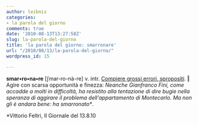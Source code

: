 ```yaml
---
author: leibniz
categories:
- la parola del giorno
comments: true
date: '2010-08-13T13:27:58Z'
slug: la-parola-del-giorno
title: 'la parola del giorno: smarronare'
url: "/2010/08/13/la-parola-del-giorno/"
wordpress_id: 15

---
```

**smar•ro•na•re**
[ʃmar-ro-nà-re] v. intr.
[ Compiere grossi errori, spropositi](https://dizionari.hoepli.it/Dizionario_Italiano/parola/smarronare.aspx?idD=1&Query=smarronare&lettera=S). ‖ Agire con scarsa opportunità e finezza: _Neanche Gianfranco Fini, come accadde a molti in difficoltà, ha resistito alla tentazione di dire bugie nella speranza di aggirare il problema dell'appartamento di Montecarlo. Ma non gli è andara bene: ha smarronato*_.

*Vittorio Feltri, Il Giornale del 13.8.10
